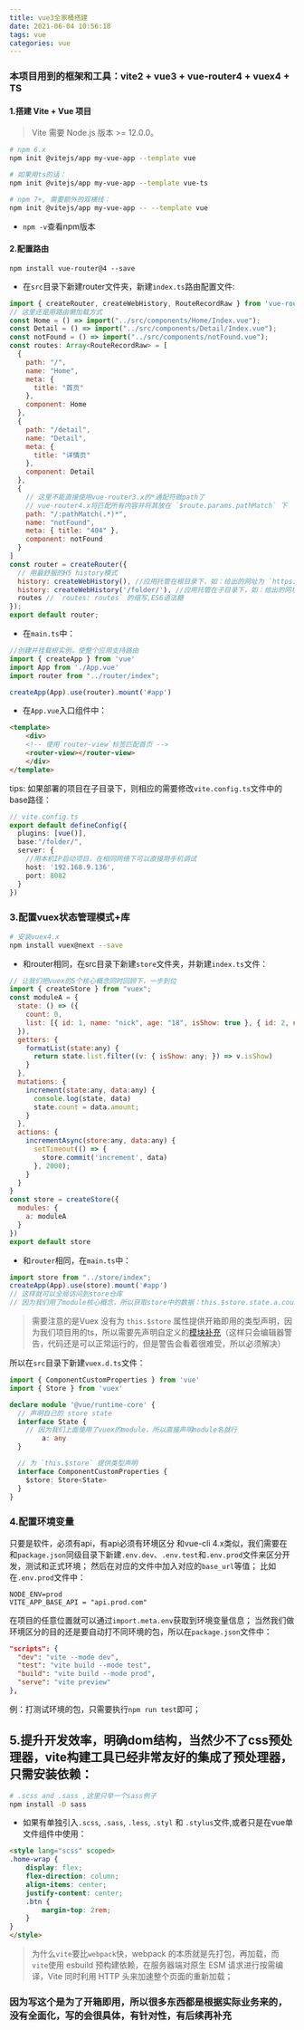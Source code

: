 ```yaml
---
title: vue3全家桶搭建
date: 2021-06-04 10:56:18
tags: vue
categories: vue
---
```


### 本项目用到的框架和工具：vite2 + vue3 + vue-router4 + vuex4 + TS

#### 1.搭建 Vite + Vue 项目
> Vite 需要 Node.js 版本 >= 12.0.0。
```bash
# npm 6.x
npm init @vitejs/app my-vue-app --template vue

# 如果用ts的话：
npm init @vitejs/app my-vue-app --template vue-ts

# npm 7+, 需要额外的双横线：
npm init @vitejs/app my-vue-app -- --template vue
```
* `npm -v`查看npm版本

#### 2.配置路由
```base
npm install vue-router@4 --save
```

* 在`src`目录下新建router文件夹，新建`index.ts`路由配置文件:
```js
import { createRouter, createWebHistory, RouteRecordRaw } from 'vue-router';
// 这里还是用路由懒加载方式
const Home = () => import("../src/components/Home/Index.vue");
const Detail = () => import("../src/components/Detail/Index.vue");
const notFound = () => import("../src/components/notFound.vue");
const routes: Array<RouteRecordRaw> = [
  {
    path: "/",
    name: "Home",
    meta: {
      title: "首页"
    },
    component: Home
  },
  {
    path: "/detail",
    name: "Detail",
    meta: {
      title: "详情页"
    },
    component: Detail
  },
  {
    // 这里不能直接使用vue-router3.x的*通配符做path了
    // vue-router4.x将匹配所有内容并将其放在 `$route.params.pathMatch` 下
    path: "/:pathMatch(.*)*",
    name: "notFound",
    meta: { title: "404" },
    component: notFound
  }
]
const router = createRouter({
  // 用最舒服的H5 history模式
  history: createWebHistory(), //应用托管在根目录下，如：给出的网址为 `https://example.com/`
  history: createWebHistory('/folder/'), //应用托管在子目录下，如：给出的网址为 `https://example.com/folder/`
  routes // `routes: routes` 的缩写,ES6语法糖
});
export default router;
```

* 在`main.ts`中：
```js
//创建并挂载根实例，使整个应用支持路由
import { createApp } from 'vue'
import App from './App.vue'
import router from "../router/index";

createApp(App).use(router).mount('#app')
```

* 在`App.vue`入口组件中：
```html
<template>
	<div>
    <!-- 使用`router-view`标签匹配首页 -->
    <router-view></router-view>
	</div>
</template>
```

tips:
如果部署的项目在子目录下，则相应的需要修改`vite.config.ts`文件中的base路径：
```ts
// vite.config.ts
export default defineConfig({
  plugins: [vue()],
  base:"/folder/",
  server: {
    //用本机IP启动项目，在相同网络下可以直接用手机调试
    host: '192.168.9.136',
    port: 8082
  }
})
```

### 3.配置vuex状态管理模式+库

```bash
# 安装vuex4.x
npm install vuex@next --save
```

* 和router相同，在src目录下新建`store`文件夹，并新建`index.ts`文件：
```js
// 让我们把vuex的5个核心概念同时回顾下，一步到位
import { createStore } from "vuex";
const moduleA = {
  state: () => ({
    count: 0,
    list: [{ id: 1, name: "nick", age: "18", isShow: true }, { id: 2, name: "mack", age: "19", isShow: false }]
  }),
  getters: {
    formatList(state:any) {
      return state.list.filter((v: { isShow: any; }) => v.isShow)
    }
  },
  mutations: {
    increment(state:any, data:any) {
      console.log(state, data)
      state.count = data.amount;
    }
  },
  actions: {
    incrementAsync(store:any, data:any) {
      setTimeout(() => {
        store.commit('increment', data)
      }, 2000);
    }
  }
}
const store = createStore({
  modules: {
    a: moduleA
  }
})
export default store
```

* 和`router`相同，在`main.ts`中：
```js
import store from "../store/index";
createApp(App).use(store).mount('#app')
// 这样就可以全局访问到store仓库
// 因为我们用了module核心概念，所以获取store中的数据：this.$store.state.a.count
```
>需要注意的是Vuex 没有为 `this.$store` 属性提供开箱即用的类型声明，因为我们项目用的ts，所以需要先声明自定义的[模块补充](https://www.tslang.cn/docs/handbook/declaration-merging.html)（这样只会编辑器警告，代码还是可以正常运行的，但是警告会看着很难受，所以必须解决）

所以在`src`目录下新建`vuex.d.ts`文件：
```ts
import { ComponentCustomProperties } from 'vue'
import { Store } from 'vuex'

declare module '@vue/runtime-core' {
  // 声明自己的 store state
  interface State {
    // 因为我们上面使用了vuex的module，所以直接声明module名就行
		a: any
  }

  // 为 `this.$store` 提供类型声明
  interface ComponentCustomProperties {
    $store: Store<State>
  }
}
```

### 4.配置环境变量
只要是软件，必须有api，有api必须有环境区分
和vue-cli 4.x类似，我们需要在和`package.json`同级目录下新建`.env.dev`、`.env.test`和`.env.prod`文件来区分开发，测试和正式环境；
然后在对应的文件中加入对应的`base_url`等值；
比如在`.env.prod`文件中：
```env
NODE_ENV=prod
VITE_APP_BASE_API = "api.prod.com"
```
在项目的任意位置就可以通过`import.meta.env`获取到环境变量信息；
当然我们做环境区分的目的还是要自动打不同环境的包，所以在`package.json`文件中：
```json
"scripts": {
  "dev": "vite --mode dev",
  "test": "vite build --mode test",
  "build": "vite build --mode prod",
  "serve": "vite preview"
},
```
例：打测试环境的包，只需要执行`npm run test`即可；

## 5.提升开发效率，明确dom结构，当然少不了css预处理器，vite构建工具已经非常友好的集成了预处理器，只需安装依赖：
```bash
# .scss and .sass ,这里只举一个sass例子
npm install -D sass
```
* 如果有单独引入`.scss`, `.sass`, `.less`, `.styl` 和 `.stylus`文件,或者只是在vue单文件组件中使用：
```html
<style lang="scss" scoped>
.home-wrap {
	display: flex;
	flex-direction: column;
	align-items: center;
	justify-content: center;
	.btn {
		margin-top: 2rem;
	}
}
</style>
```

> 为什么`vite`要比`webpack`快，webpack 的本质就是先打包，再加载，而`vite`使用 esbuild 预构建依赖，在服务器端对原生 ESM 请求进行按需编译，Vite 同时利用 HTTP 头来加速整个页面的重新加载；
### 因为写这个是为了开箱即用，所以很多东西都是根据实际业务来的，没有全面化，写的会很具体，有针对性，有后续再补充